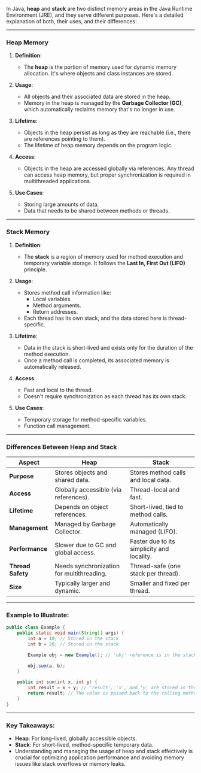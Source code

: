 

In Java, **heap** and **stack** are two distinct memory areas in the Java Runtime Environment (JRE), and they serve different purposes. Here's a detailed explanation of both, their uses, and their differences:

---

### **Heap Memory**
1. **Definition**:
   - The **heap** is the portion of memory used for dynamic memory allocation. It's where objects and class instances are stored.
   
2. **Usage**:
   - All objects and their associated data are stored in the heap.
   - Memory in the heap is managed by the **Garbage Collector (GC)**, which automatically reclaims memory that's no longer in use.

3. **Lifetime**:
   - Objects in the heap persist as long as they are reachable (i.e., there are references pointing to them).
   - The lifetime of heap memory depends on the program logic.

4. **Access**:
   - Objects in the heap are accessed globally via references. Any thread can access heap memory, but proper synchronization is required in multithreaded applications.

5. **Use Cases**:
   - Storing large amounts of data.
   - Data that needs to be shared between methods or threads.

---

### **Stack Memory**
1. **Definition**:
   - The **stack** is a region of memory used for method execution and temporary variable storage. It follows the **Last In, First Out (LIFO)** principle.

2. **Usage**:
   - Stores method call information like:
     - Local variables.
     - Method arguments.
     - Return addresses.
   - Each thread has its own stack, and the data stored here is thread-specific.

3. **Lifetime**:
   - Data in the stack is short-lived and exists only for the duration of the method execution.
   - Once a method call is completed, its associated memory is automatically released.

4. **Access**:
   - Fast and local to the thread.
   - Doesn't require synchronization as each thread has its own stack.

5. **Use Cases**:
   - Temporary storage for method-specific variables.
   - Function call management.

---

### **Differences Between Heap and Stack**

| Aspect            | **Heap**                                    | **Stack**                             |
|-------------------|---------------------------------------------|---------------------------------------|
| **Purpose**       | Stores objects and shared data.             | Stores method calls and local data.   |
| **Access**        | Globally accessible (via references).       | Thread-local and fast.               |
| **Lifetime**      | Depends on object references.               | Short-lived, tied to method calls.   |
| **Management**    | Managed by Garbage Collector.               | Automatically managed (LIFO).        |
| **Performance**   | Slower due to GC and global access.          | Faster due to its simplicity and locality. |
| **Thread Safety** | Needs synchronization for multithreading.   | Thread-safe (one stack per thread).  |
| **Size**          | Typically larger and dynamic.               | Smaller and fixed per thread.        |

---

### **Example to Illustrate**:

```java
public class Example {
    public static void main(String[] args) {
        int a = 10; // Stored in the stack
        int b = 20; // Stored in the stack

        Example obj = new Example(); // 'obj' reference is in the stack; the actual object is in the heap.

        obj.sum(a, b);
    }

    public int sum(int x, int y) {
        int result = x + y; // 'result', 'x', and 'y' are stored in the stack.
        return result; // The value is passed back to the calling method and the stack frame is removed.
    }
}
```

---

### **Key Takeaways**:
- **Heap**: For long-lived, globally accessible objects.
- **Stack**: For short-lived, method-specific temporary data.
- Understanding and managing the usage of heap and stack effectively is crucial for optimizing application performance and avoiding memory issues like stack overflows or memory leaks.
